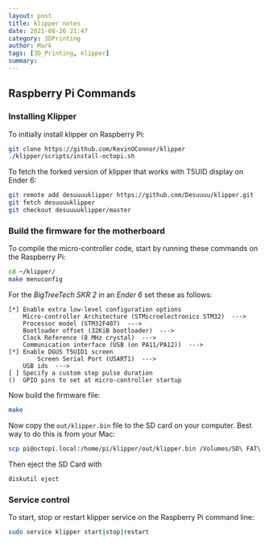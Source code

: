 ```yaml
---
layout: post
title: klipper notes
date: 2021-08-26 21:47
category: 3DPrinting
author: Mark
tags: [3D_Printing, klipper]
summary:
---
```


## Raspberry Pi Commands

### Installing Klipper

To initially install klipper on Raspberry Pi:

```sh
git clone https://github.com/KevinOConnor/klipper
./klipper/scripts/install-octopi.sh
```

To fetch the forked version of klipper that works with T5UID display on Ender 6:

```sh
git remote add desuuuuklipper https://github.com/Desuuuu/klipper.git
git fetch desuuuuklipper
git checkout desuuuuklipper/master
```

### Build the firmware for the motherboard

To compile the micro-controller code, start by running these commands on the Raspberry Pi:

```sh
cd ~/klipper/
make menuconfig
```

For the _BigTreeTech SKR 2_ in an _Ender 6_ set these as follows:

    [*] Enable extra low-level configuration options
        Micro-controller Architecture (STMicroelectronics STM32)  --->
        Processor model (STM32F407)  --->
        Bootloader offset (32KiB bootloader)  --->
        Clock Reference (8 MHz crystal)  --->
        Communication interface (USB (on PA11/PA12))  --->
    [*] Enable DGUS T5UID1 screen
            Screen Serial Port (USART1)  --->
        USB ids  --->
    [ ] Specify a custom step pulse duration
    ()  GPIO pins to set at micro-controller startup

Now build the firmware file:

```sh
make
```

Now copy the `out/klipper.bin` file to the SD card on your computer. Best way to do this is from your Mac:

```sh
scp pi@octopi.local:/home/pi/klipper/out/klipper.bin /Volumes/SD\ FAT\ 4GB/firmware.bin
```

Then eject the SD Card with

```sh
diskutil eject
```

### Service control

To start, stop or restart klipper service on the Raspberry Pi command line:

```sh
sudo service klipper start|stop|restart
```
